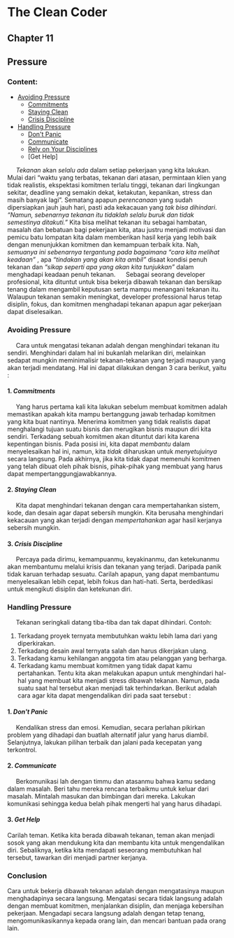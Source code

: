 # The Clean Coder
## Chapter 11
## Pressure

### Content:
* [Avoiding Pressure]()
  * [Commitments]()
  * [Staying Clean]()
  * [Crisis Discipline]()
* [Handling Pressure]()
  * [Don't Panic]()
  * [Communicate]()
  * [Rely on Your Disciplines]()
  * [Get Help]

&nbsp;&nbsp;&nbsp;&nbsp; *Tekanan* akan *selalu ada* dalam setiap pekerjaan yang kita lakukan. Mulai dari “waktu 
yang terbatas, tekanan dari atasan, permintaan klien yang tidak realistis, ekspektasi komitmen terlalu tinggi, 
tekanan dari lingkungan sekitar, deadline yang semakin dekat, ketakutan, kepanikan, stress dan masih banyak 
lagi”. Sematang apapun _perencanaan_ yang sudah dipersiapkan jauh jauh hari, pasti ada kekacauan yang *tak bisa 
dihindari*. 
&nbsp;&nbsp;&nbsp;&nbsp; *_“Namun, sebenarnya tekanan itu tidaklah selalu buruk dan tidak semestinya 
ditakuti.”_* Kita bisa melihat tekanan itu sebagai hambatan, masalah dan bebatuan bagi pekerjaan kita, atau 
justru menjadi motivasi dan pemicu batu lompatan kita dalam memberikan hasil kerja yang lebih baik dengan 
menunjukkan komitmen dan kemampuan terbaik kita. Nah, *semuanya ini sebenarnya tergantung pada bagaimana “cara 
kita melihat keadaan”* , apa *“tindakan yang akan kita ambil”* disaat kondisi penuh tekanan dan  *“sikap seperti 
apa yang akan kita tunjukkan”* dalam menghadapi keadaan penuh tekanan.
&nbsp;&nbsp;&nbsp;&nbsp; Sebagai seorang developer profesional, kita dituntut untuk bisa bekerja dibawah tekanan 
dan bersikap tenang dalam mengambil keputusan serta mampu menangani tekanan itu. Walaupun tekanan semakin 
meningkat, developer professional harus tetap disiplin, fokus, dan komitmen menghadapi  tekanan apapun agar 
pekerjaan dapat diselesaikan. 



### Avoiding Pressure
&nbsp;&nbsp;&nbsp;&nbsp; Cara untuk mengatasi tekanan adalah dengan menghindari tekanan itu sendiri. Menghindari 
dalam hal ini bukanlah melarikan diri, melainkan sedapat mungkin meminimalisir tekanan-tekanan yang terjadi 
maupun yang akan terjadi mendatang. Hal ini dapat dilakukan dengan 3 cara berikut, yaitu :
#### 1. _Commitments_
&nbsp;&nbsp;&nbsp;&nbsp; Yang harus pertama kali kita lakukan sebelum membuat komitmen adalah memastikan apakah 
kita mampu bertanggung jawab terhadap komitmen yang kita buat nantinya. Menerima komitmen yang tidak realistis 
dapat menghalangi tujuan suatu bisnis dan merugikan bisnis maupun diri kita sendiri. Terkadang sebuah komitmen 
akan dituntut dari kita karena kepentingan bisnis. Pada posisi ini, kita dapat _membantu_ dalam menyelesaikan 
hal ini, namun, kita *tidak* diharuskan untuk _menyetujuinya_ secara langsung. Pada akhirnya, jika kita tidak 
dapat memenuhi komitmen yang telah dibuat oleh pihak bisnis, pihak-pihak yang membuat yang harus dapat 
mempertanggungjawabkannya.
#### 2. _Staying Clean_
&nbsp;&nbsp;&nbsp;&nbsp; Kita dapat menghindari tekanan dengan cara mempertahankan sistem, kode, dan desain agar 
dapat sebersih mungkin. Kita berusaha menghindari kekacauan yang akan terjadi dengan *mempertahankan* agar hasil 
kerjanya sebersih mungkin.
#### 3. _Crisis Discipline_
&nbsp;&nbsp;&nbsp;&nbsp; Percaya pada dirimu, kemampuanmu, keyakinanmu, dan ketekunanmu akan membantumu melalui 
krisis dan tekanan yang terjadi. Daripada panik tidak karuan terhadap sesuatu. Carilah apapun, yang dapat 
membantumu menyelesaikan lebih cepat, lebih fokus dan hati-hati. Serta, berdedikasi untuk mengikuti disiplin dan 
ketekunan diri.


### Handling Pressure
&nbsp;&nbsp;&nbsp;&nbsp; Tekanan seringkali datang tiba-tiba dan tak dapat dihindari. Contoh:
  1. Terkadang proyek ternyata membutuhkan waktu lebih lama dari yang diperkirakan.
  2. Terkadang desain awal ternyata salah dan harus dikerjakan ulang.
  3. Terkadang kamu kehilangan anggota tim atau pelanggan yang berharga.
  4. Terkadang kamu membuat komitmen yang tidak dapat kamu pertahankan.
Tentu kita akan melakukan apapun untuk menghindari hal-hal yang membuat kita menjadi stress dibawah tekanan. 
Namun, pada suatu saat hal tersebut akan menjadi tak terhindarkan. Berikut adalah cara agar kita dapat 
mengendalikan diri pada saat tersebut :
#### 1. _Don't Panic_
&nbsp;&nbsp;&nbsp;&nbsp; Kendalikan stress dan emosi. Kemudian, secara perlahan pikirkan problem yang dihadapi 
dan buatlah alternatif jalur yang harus diambil. Selanjutnya, lakukan pilihan terbaik dan jalani pada kecepatan 
yang terkontrol.
#### 2. _Communicate_
&nbsp;&nbsp;&nbsp;&nbsp; Berkomunikasi lah dengan timmu dan atasanmu bahwa kamu sedang dalam masalah. Beri tahu 
mereka rencana terbaikmu untuk keluar dari masalah. Mintalah masukan dan bimbingan dari mereka. Lakukan 
komunikasi sehingga kedua belah pihak mengerti hal yang harus dihadapi.
#### 3. _Get Help_
Carilah teman. Ketika kita berada dibawah tekanan, teman akan menjadi sosok yang akan mendukung kita dan 
membantu kita untuk mengendalikan diri. Sebaliknya, ketika kita mendapati seseorang membutuhkan hal tersebut, 
tawarkan diri menjadi partner kerjanya.

### Conclusion
Cara untuk bekerja dibawah tekanan adalah dengan mengatasinya maupun menghadapinya secara langsung. Mengatasi 
secara tidak langsung adalah dengan membuat komitmen, menjalankan disiplin, dan menjaga kebersihan pekerjaan. 
Mengadapi secara langsung adalah dengan tetap tenang, mengomunikasikannya kepada orang lain, dan mencari bantuan 
pada orang lain.
